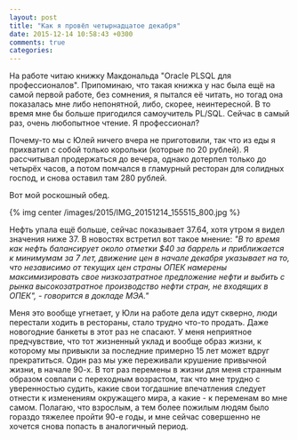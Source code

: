 ```yaml
---
layout: post
title: "Как я провёл четырнадцатое декабря"
date: 2015-12-14 10:58:43 +0300
comments: true
categories: 
---
```

На работе читаю книжку Макдональда "Oracle PLSQL для профессионалов". Припоминаю, что такая книжка у нас была ещё на самой первой работе, без сомнения, я пытался её читать, но тогад она показалась мне либо непонятной, либо, скорее, неинтересной. В то время мне бы больше пригодился самоучитель PL/SQL. Cейчас в самый раз, очень любопытное чтение. Я профессионал?

Почему-то мы с Юлей ничего вчера не приготовили, так что из еды я прихватил с собой только корольки (которые по 20 рублей). Я рассчитывал продержаться до вечера, однако дотерпел только до четырёх часов, а потом помчался в гламурный ресторан для солидных господ, и снова оставил там 280 рублей.

Вот мой роскошный обед.

{% img center /images/2015/IMG_20151214_155515_800.jpg %}

Нефть упала ещё больше, сейчас показывает 37.64, хотя утром я видел значения ниже 37. В новостях встретил вот такое мнение: *"В то время как нефть балансирует около отметки $40 за баррель и приближается к минимумам за 7 лет, движение цен в начале декабря указывает на то, что независимо от текущих цен страны ОПЕК намерены максимизировать свое низкозатратное предложение нефти и выбить с рынка высокозатратное производство нефти стран, не входящих в ОПЕК", - говорится в докладе МЭА."*

Меня это вообще угнетает, у Юли на работе дела идут скверно, люди перестали ходить в рестораны, стало трудно что-то продать. Даже новогодние банкеты в этот раз не спасают. У меня неприятное предчувствие, что тот жизненный уклад и вообще образ жизни, к которому мы привыкли за последние примерно 15 лет может вдруг прекратиться. Один раз мы уже переживали крушение привычной жизни, в начале 90-х. В тот раз перемены в жизни для меня странным образом совпали с переходным возрастом, так что мне трудно с уверенностью судить, какие свои тогдашние впечатления следует отнести к изменениям окружащего мира, а какие - к переменам во мне самом. Полагаю, что взрослым, а тем более пожилым людям было гораздо тяжелее пройти 90-е годы, и мне сейчас совершенно не хочется снова попасть в аналогичный период.


